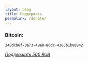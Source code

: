 ```yaml
---
layout: blog
title: Поддержать
permalink: /donate/
---
```


### Bitcoin:
```html
348dcb6f-3a73-48a8-86dc-4383b1b08942
```

<style>@import url("//portal.fondy.eu/mportal/static/css/button.css");</style>
<a href="https://api.fondy.eu/s/sYxcaFx2" data-button="" class="f-p-b" style="--fpb-background:#dfdfdf; --fpb-color:#000000; --fpb-border-color:#000000; --fpb-border-width:1px; --fpb-font-weight:700; --fpb-font-size:17px; --fpb-border-radius:22px;">
<i data-text="name">Поддержать</i>
<i data-text="amount">500 RUB</i>
</a>
